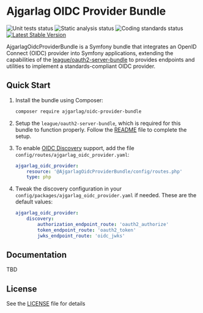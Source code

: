 # Ajgarlag OIDC Provider Bundle

![Unit tests status](https://github.com/ajgarlag/oidc-provider-bundle/workflows/unit%20tests/badge.svg)
![Static analysis status](https://github.com/ajgarlag/oidc-provider-bundle/workflows/static%20analysis/badge.svg)
![Coding standards status](https://github.com/ajgarlag/oidc-provider-bundle/workflows/coding%20standards/badge.svg)
[![Latest Stable Version](https://poser.pugx.org/ajgarlag/oidc-provider-bundle/v/stable)](https://packagist.org/packages/ajgarlag/oidc-provider-bundle)

AjgarlagOidcProviderBundle is a Symfony bundle that integrates an OpenID Connect (OIDC) provider into Symfony applications, extending the capabilities of the [league/oauth2-server-bundle](https://github.com/thephpleague/oauth2-server-bundle) to provides endpoints and utilities to implement a standards-compliant OIDC provider.

## Quick Start

1. Install the bundle using Composer:

    ```sh
    composer require ajgarlag/oidc-provider-bundle
    ```

2. Setup the `league/oauth2-server-bundle`, which is required for this bundle to function properly. Follow the [README](https://github.com/thephpleague/oauth2-server-bundle/blob/master/README.md) file to complete the setup.

3. To enable [OIDC Discovery](https://openid.net/specs/openid-connect-discovery-1_0.html) support, add the file `config/routes/ajgarlag_oidc_provider.yaml`:

    ```yaml
    ajgarlag_oidc_provider:
        resource: '@AjgarlagOidcProviderBundle/config/routes.php'
        type: php
    ```

4. Tweak the discovery configuration in your `config/packages/ajgarlag_oidc_provider.yaml` if needed. These are the default values:

    ```yaml
    ajgarlag_oidc_provider:
        discovery:
            authorization_endpoint_route: 'oauth2_authorize'
            token_endpoint_route: 'oauth2_token'
            jwks_endpoint_route: 'oidc_jwks'
    ```

## Documentation

TBD

## License

See the [LICENSE](LICENSE) file for details
